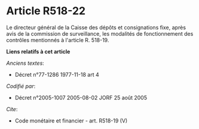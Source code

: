 # Article R518-22

Le directeur général de la Caisse des dépôts et consignations fixe, après avis de la commission de surveillance, les
modalités de fonctionnement des contrôles mentionnés à l'article R. 518-19.

**Liens relatifs à cet article**

_Anciens textes_:

  - Décret n°77-1286 1977-11-18 art 4

_Codifié par_:

  - Décret n°2005-1007 2005-08-02 JORF 25 août 2005

_Cite_:

  - Code monétaire et financier - art. R518-19 (V)
